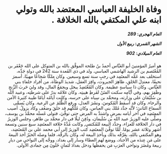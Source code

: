 <h1 dir="rtl">وفاة الخليفة العباسي المعتضد بالله وتولي ابنه علي المكتفي بالله الخلافة .</h1>

<h5 dir="rtl">العام الهجري:  289

الشهر القمري: ربيع الأول

العام الميلادي: 902</h5>

<p dir="rtl">هو أميرُ المؤمنينَ أبو العَبَّاس أحمدُ بنُ طلحة الموفَّق بالله بن المتوكل على الله جَعْفَر بن المُعْتَصم بن الرشيد الهاشمي العباسي. ولد في ذي القَعدة سنة 242 في دولةِ جَدِّه، استخلف بعد عَمِّه المعتَمِد في رجبٍ سنة تسع وسبعين. وكان ملكًا شجاعًا مهيبًا، أسمرَ نحيفًا، معتدِلَ الخَلقِ، ظاهِرَ الجبروت، وافِرَ العقل، شديدَ الوطأة، من أفراد خلفاءِ بني العَبَّاس. وكان ذا سياسةٍ عظيمة. وكان المُعْتَضِدُ يبخل ويجمَعُ المال، وقد وليَ حَربَ الزِّنجِ وظَفِرَ بهم، وفي أيَّامِه سكنت الفتَنُ لفَرطِ هيبتِه. وكان غلامُه بدرٌ على شرطتِه، وعبيد الله بن سُلَيْمَان على وزارته، ومحمَّد بن سِياه على حرسه، وكانت أيامُه أيامًا طيبة كثيرةَ الأمن والرخاء. وكان قد أسقط المُكوسَ، ونشَرَ العدل، ورفع الظُّلمَ عن الرعية. وكان يُسمَّى السفاحَ الثانيَ؛ لأنَّه جدَّد مُلكَ بني العباس، وكان مُلْكُهم قد خلقَ وضعُف وكاد يزولُ. أصيب المعتَضِد في آخر أيامه بمرضٍ واشتدَّ به المرض حتى توفِّيَ، فتولى غَسلَه محمَّدُ بن يوسف، وصلَّى عليه الوزيرُ عبيد الله بن سُلَيمان، ودُفِنَ ليلًا في دار محمَّد بن طاهر، وجلس الوزيرُ في دار الخلافة للعزاء، وجدَّد البيعة للمُكتفي, وكانت مُدَّةُ خلافة المعتَضِد سبعَ سنين وتسعة أشهر وثلاثة عشر يومًا. لَمَّا توفِّيَ المعتَضِد كتب الوزيرُ إلى أبي محمد علي بن المُعتَضِد، وهو المكتفي باللهِ، يعَرِّفُه بذلك وبأخذِ البيعة له، وكان بالرقَّة، فلما وصله الخبَرُ أخذ البيعةَ على مَن عِندَه من الأجناد، ووضع لهم العطاءَ وسار إلى بغداد، ووجَّه إلى النواحي من ديارِ ربيعةَ ومُضَرَ ونواحي العرَبِ مَن يحفظُها ودخل بغدادَ لثمانٍ خَلَونَ مِن جمادى الأولى.</p></br>
